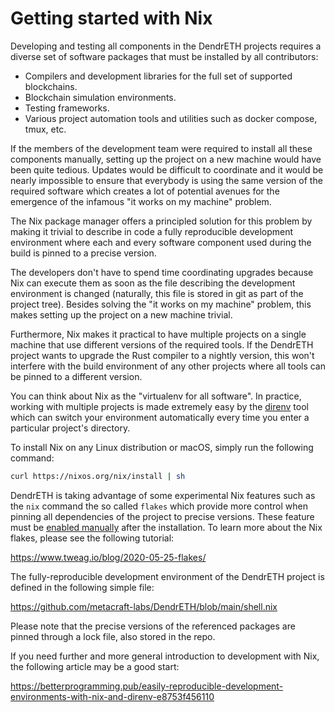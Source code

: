 # Getting started with Nix

Developing and testing all components in the DendrETH projects requires a
diverse set of software packages that must be installed by all contributors:

- Compilers and development libraries for the full set of supported blockchains.
- Blockchain simulation environments.
- Testing frameworks.
- Various project automation tools and utilities such as docker compose, tmux, etc.

If the members of the development team were required to install all these
components manually, setting up the project on a new machine would have
been quite tedious. Updates would be difficult to coordinate and it would
be nearly impossible to ensure that everybody is using the same version
of the required software which creates a lot of potential avenues for the
emergence of the infamous "it works on my machine" problem.

The Nix package manager offers a principled solution for this problem by
making it trivial to describe in code a fully reproducible development
environment where each and every software component used during the build
is pinned to a precise version.

The developers don't have to spend time coordinating upgrades because Nix
can execute them as soon as the file describing the development environment
is changed (naturally, this file is stored in git as part of the project tree).
Besides solving the "it works on my machine" problem, this makes setting up
the project on a new machine trivial.

Furthermore, Nix makes it practical to have multiple projects on a single
machine that use different versions of the required tools. If the DendrETH
project wants to upgrade the Rust compiler to a nightly version, this won't
interfere with the build environment of any other projects where all tools
can be pinned to a different version.

You can think about Nix as the "virtualenv for all software". In practice,
working with multiple projects is made extremely easy by the [direnv][1]
tool which can switch your environment automatically every time you enter
a particular project's directory.

To install Nix on any Linux distribution or macOS, simply run the following
command:

```bash
curl https://nixos.org/nix/install | sh
```

DendrETH is taking advantage of some experimental Nix features such as the
`nix` command the so called `flakes` which provide more control when pinning
all dependencies of the project to precise versions. These feature must be
[enabled manually][2] after the installation. To learn more about the Nix
flakes, please see the following tutorial:

https://www.tweag.io/blog/2020-05-25-flakes/

The fully-reproducible development environment of the DendrETH project is
defined in the following simple file:

https://github.com/metacraft-labs/DendrETH/blob/main/shell.nix

Please note that the precise versions of the referenced packages are pinned
through a lock file, also stored in the repo.

If you need further and more general introduction to development with Nix,
the following article may be a good start:

https://betterprogramming.pub/easily-reproducible-development-environments-with-nix-and-direnv-e8753f456110

[1]: https://direnv.net/
[2]: https://nixos.wiki/wiki/Flakes#Enable_flakes
